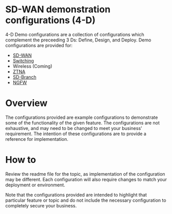 # SD-WAN demonstration configurations (4-D)

4-D Demo configurations are a collection of configurations which complement the preceeding 3 Ds: Define, Design, and Deploy. Demo configurations are provided for:

- [SD-WAN](https://github.com/fortinet/4D-Demo/tree/main/4D-SDWAN)
- [Switching](https://github.com/fortinet/4D-Demo/tree/main/4D-Switching)
- Wireless (Coming)
- [ZTNA](https://github.com/fortinet/4D-Demo/tree/main/4D-ZTNA)
- [SD-Branch](https://github.com/fortinet/4D-Demo/tree/main/SD-Branch)
- [NGFW](https://github.com/fortinet/4D-Demo/tree/main/4D-NGFW)

# Overview

The configurations provided are example configurations to demonstrate some of the functionality of the given feature. The configurations are not exhaustive, and may need to be changed to meet your business' requirement. The intention of these configurations are to provide a reference for implementation. 

# How to

Review the readme file for the topic, as implementation of the configuration may be different. Each configuration will also require changes to match your deployment or environment.

Note that the configurations provided are intended to highlight that particular feature or topic and do not include the necessary configuration to completely secure your business. 
